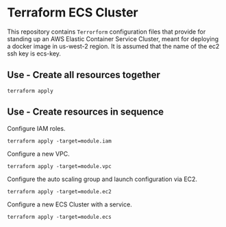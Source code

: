 # Terraform ECS Cluster

This repository contains `Terrorform` configuration files that provide for standing up an AWS Elastic Container Service Cluster, meant for deploying a docker image in us-west-2 region. It is assumed that the name of the ec2 ssh key is ecs-key.

## Use - Create all resources together


```
terraform apply 
```


## Use - Create resources in sequence

Configure IAM roles.

```
terraform apply -target=module.iam
```


Configure a new VPC.

```
terraform apply -target=module.vpc
```

Configure the auto scaling group and launch configuration via EC2.

```
terraform apply -target=module.ec2
```

Configure a new ECS Cluster with a service.

```
terraform apply -target=module.ecs
```

